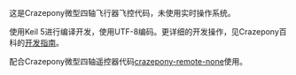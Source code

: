 ﻿这是Crazepony微型四轴飞行器飞控代码，未使用实时操作系统。

使用Keil 5进行编译开发，使用UTF-8编码。更详细的开发操作，见Crazepony百科的[开发指南](http://www.crazepony.com/wiki-crazepony.html#rd)。

配合Crazepony微型四轴遥控器代码[crazepony-remote-none](https://github.com/Crazepony/crazepony-remote-none)使用。
